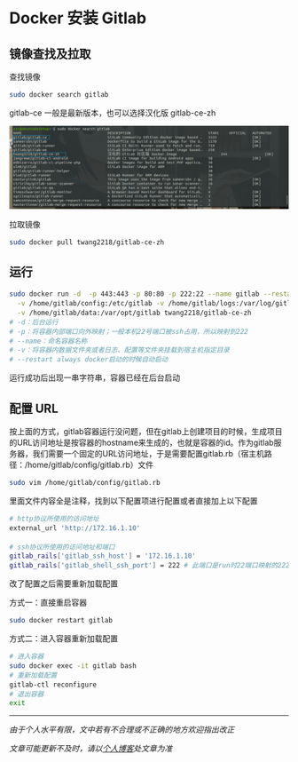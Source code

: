 # Docker 安装 Gitlab

## 镜像查找及拉取

查找镜像

```bash
sudo docker search gitlab
```

gitlab-ce 一般是最新版本，也可以选择汉化版 gitlab-ce-zh

![01](img/003/01.png)

拉取镜像

```bash
sudo docker pull twang2218/gitlab-ce-zh
```



## 运行

```bash
sudo docker run -d  -p 443:443 -p 80:80 -p 222:22 --name gitlab --restart always \
  -v /home/gitlab/config:/etc/gitlab -v /home/gitlab/logs:/var/log/gitlab \
  -v /home/gitlab/data:/var/opt/gitlab twang2218/gitlab-ce-zh
# -d：后台运行
# -p：将容器内部端口向外映射；一般本机22号端口被ssh占用，所以映射到222
# --name：命名容器名称
# -v：将容器内数据文件夹或者日志、配置等文件夹挂载到宿主机指定目录
# --restart always docker启动的时候自动启动
```

运行成功后出现一串字符串，容器已经在后台启动



## 配置 URL

按上面的方式，gitlab容器运行没问题，但在gitlab上创建项目的时候，生成项目的URL访问地址是按容器的hostname来生成的，也就是容器的id。作为gitlab服务器，我们需要一个固定的URL访问地址，于是需要配置gitlab.rb（宿主机路径：/home/gitlab/config/gitlab.rb）文件

```bash
sudo vim /home/gitlab/config/gitlab.rb
```

里面文件内容全是注释，找到以下配置项进行配置或者直接加上以下配置

```bash
# http协议所使用的访问地址
external_url 'http://172.16.1.10'

# ssh协议所使用的访问地址和端口
gitlab_rails['gitlab_ssh_host'] = '172.16.1.10'
gitlab_rails['gitlab_shell_ssh_port'] = 222 # 此端口是run时22端口映射的222端口
```

改了配置之后需要重新加载配置

方式一：直接重启容器

```bash
sudo docker restart gitlab
```

方式二：进入容器重新加载配置

```bash
# 进入容器
sudo docker exec -it gitlab bash
# 重新加载配置
gitlab-ctl reconfigure
# 退出容器
exit
```






***

*由于个人水平有限，文中若有不合理或不正确的地方欢迎指出改正*

*文章可能更新不及时，请以[个人博客](https://zcteo.top/)处文章为准*

